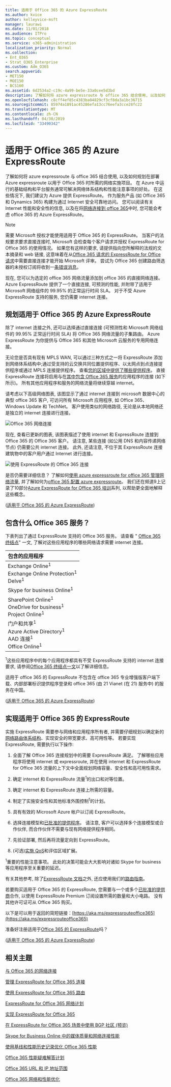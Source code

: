 ```yaml
---
title: 适用于 Office 365 的 Azure ExpressRoute
ms.author: kvice
author: kelleyvice-msft
manager: laurawi
ms.date: 11/01/2018
ms.audience: ITPro
ms.topic: conceptual
ms.service: o365-administration
localization_priority: Normal
ms.collection:
- Ent_O365
- Strat_O365_Enterprise
ms.custom: Adm_O365
search.appverid:
- MET150
- MOE150
- BCS160
ms.assetid: 6d2534a2-c19c-4a99-be5e-33a0cee5d3bd
description: 了解如何将 azure expressroute 与 office 365 结合使用, 以及如何规划在部署 Azure expressroute 以用于 Office 365 时所需的网络实施项目。
ms.openlocfilehash: c8cff4ef85c4383ba04829cf3cf8da3a1bc36715
ms.sourcegitcommit: 85974a1891ac45286efa13cc76eefa3cce28fc22
ms.translationtype: MT
ms.contentlocale: zh-CN
ms.lasthandoff: 04/30/2019
ms.locfileid: "33490342"
---
```

# <a name="azure-expressroute-for-office-365"></a>适用于 Office 365 的 Azure ExpressRoute

了解如何将 azure expressroute 与 office 365 结合使用, 以及如何规划在部署 Azure expressroute 以用于 Office 365 时所需的网络实施项目。 在 Azure 中运行的基础结构和平台服务通常可解决网络体系结构和性能注意事项的好处。 在这些情况下, 我们建议为 Azure 提供 ExpressRoute。 作为服务产品 (如 Office 365 和 Dynamics 365) 构建为通过 Internet 安全可靠地访问。 您可以阅读有关 Internet 性能和安全性的信息, 以及在将[网络连接到 office 365](network-connectivity.md)中时, 您可能会考虑 office 365 的 Azure ExpressRoute。

> [!NOTE]
> 需要 Microsoft 授权才能使用适用于 Office 365 的 ExpressRoute。 当客户的法规要求要求直接连接时, Microsoft 会检查每个客户请求并授权 ExpressRoute for Office 365 的使用情况。 如果您有这样的要求, 请提供指向您所解释的法规的文本摘录和 web 链接, 这意味着在从[Office 365 请求的 ExpressRoute for Office 请求](https://aka.ms/O365ERReview)中需要直接连接才能开始 Microsoft 评审。 尝试为 Office 365 创建路由筛选器的未授权订阅将收到一[条错误消息](https://support.microsoft.com/kb/3181709)。 

现在, 您可以为选定的 office 365 网络流量添加到 office 365 的直接网络连接。 Azure ExpressRoute 提供了一个直接连接, 可预测的性能, 并附带了适用于 Microsoft 网络组件的 99.95% 的正常运行时间 SLA。 对于不受 Azure ExpressRoute 支持的服务, 您仍需要 internet 连接。

## <a name="planning-azure-expressroute-for-office-365"></a>规划适用于 Office 365 的 Azure ExpressRoute

除了 internet 连接之外, 还可以选择通过直接连接 (可预测性和 Microsoft 网络组件的 99.95% 正常运行时间 SLA) 将 Office 365 网络流量的子集路由。 Azure ExpressRoute 为你提供与 Office 365 和其他 Microsoft 云服务的专用网络连接。

无论您是否具有现有 MPLS WAN, 可以通过三种方式之一将 ExpressRoute 添加到网络体系结构中;通过受支持的云交换共同位置提供程序、以太网点到点连接提供程序或通过 MPLS 连接提供程序。 查看[您的区域中提供了哪些提供程序](https://azure.microsoft.com/documentation/articles/expressroute-locations/)。 直接 ExpressRoute 连接将启用与在[其中包含 Office 365 服务](azure-expressroute.md#BKMK_WhatDoIGet)的应用程序的连接 (如下所示)。 所有其他应用程序和服务的网络流量将继续穿越 internet。

请考虑以下高级网络图表, 该图显示了通过 internet 连接到 microsoft 数据中心的典型 office 365 客户, 可访问所有 Microsoft 应用程序, 如 Office 365、Windows Update 和 TechNet。 客户使用类似的网络路径, 无论是从本地网络还是独立的 internet 连接进行连接。

![Office 365 网络连接](media/9d8bc622-4a38-4a3b-a0f3-68657712d460.png)

现在, 查看已更新的图表, 该图表描述了使用 internet 和 ExpressRoute 连接到 Office 365 的 Office 365 客户。 请注意, 某些连接 (如公用 DNS 和内容传递网络节点) 仍需要公共 internet 连接。 此外, 还请注意, 不位于其 ExpressRoute 连接建筑物中的客户用户通过 Internet 进行连接。

![使用 ExpressRoute 的 Office 365 连接](media/251788c4-0937-4584-9b2c-df08e11611fc.png)

是否仍需要详细信息？ 了解如何[使用 azure expressroute for office 365 管理网络流量](https://support.office.com/article/e1da26c6-2d39-4379-af6f-4da213218408), 并了解如何为[office 365 配置 azure expressroute](https://azure.microsoft.com/documentation/articles/expressroute-faqs/)。 我们还在频道9上记录了10部分[Azure ExpressRoute for Office 365 培训](https://channel9.msdn.com/series/aer)系列, 以帮助更全面地解释这些概念。

([适用于 Office 365 的 Azure ExpressRoute](azure-expressroute.md#BKMK_HOME))

## <a name="what-office-365-services-are-included"></a>包含什么 Office 365 服务？
<a name="BKMK_WhatDoIGet"> </a>

下表列出了通过 ExpressRoute 支持的 Office 365 服务。 请查看 " [Office 365 终结点](https://aka.ms/o365endpoints)" 一文, 了解对这些应用程序的哪些网络请求需要 internet 连接。

|**包含的应用程序**|
|:-----|
|Exchange Online<sup>1</sup> <br/> Exchange Online Protection<sup>1</sup> <br/> Delve<sup>1</sup> <br/> |
|Skype for business Online<sup>1</sup> <br/> |
|SharePoint Online<sup>1</sup> <br/> OneDrive for business<sup>1</sup> <br/> Project Online<sup>1</sup> <br/> |
|门户和共享<sup>1</sup> <br/> Azure Active Directory<sup>1</sup> <br/> AAD 连接<sup>1</sup> <br/> Office Online<sup>1</sup> <br/> |

<sup>1</sup>这些应用程序中的每个应用程序都具有不受 ExpressRoute 支持的 internet 连接要求, 请参阅[Office 365 终结点一文](https://aka.ms/o365endpoints)以了解详细信息。

适用于 office 365 的 ExpressRoute 不包含在 office 365 专业增强版客户端下载、内部部署标识提供程序登录和 office 365 (由 21 Vianet (在 21) 服务中) 的服务在中国。

([适用于 Office 365 的 Azure ExpressRoute](azure-expressroute.md#BKMK_HOME))

## <a name="implementing-expressroute-for-office-365"></a>实现适用于 Office 365 的 ExpressRoute

实施 ExpressRoute 需要参与网络和应用程序所有者, 并需要仔细规划以确定新的[网络路由体系结构](https://support.office.com/article/e1da26c6-2d39-4379-af6f-4da213218408)、实现安全的带宽要求、高可用性等。 若要实现 ExpressRoute, 需要执行以下操作:

1. 全面了解 Office 365 连接规划中的需要 ExpressRoute 满足。 了解哪些应用程序将使用 internet 或 expressroute, 并在使用 internet 和 ExpressRoute for Office 365 流量的上下文中全面规划网络容量、安全性和高可用性需求。

2. 确定 internet 和 ExpressRoute 流量<sup>1</sup>的出口和对等位置。

3. 确定 internet 和 ExpressRoute 连接上所需的容量。

4. 制定了实施安全性和其他标准外围控制<sup>1</sup>的计划。

5. 具有有效的 Microsoft Azure 帐户以订阅 ExpressRoute。

6. 选择连接模型和[已批准的提供程序](https://azure.microsoft.com/documentation/articles/expressroute-locations/)。 请注意, 客户可以选择多个连接模型或合作伙伴, 而合作伙伴不需要与现有网络提供程序相同。

7. 先验证部署, 然后再将流量定向到 ExpressRoute。

8. (可选)[实施 QoS](https://support.office.com/article/ExpressRoute-and-QoS-in-Skype-for-Business-Online-20c654da-30ee-4e4f-a764-8b7d8844431d)和评估区域扩展。

<sup>1</sup>重要的性能注意事项。 此处的决策可能会大大影响对诸如 Skype for business 等应用程序至关重要的延迟。

有关其他参考, 除了[ExpressRoute 文档](https://azure.microsoft.com/documentation/articles/expressroute-introduction/)之外, 还应使用我们的[路由指南](https://support.office.com/article/Routing-with-ExpressRoute-for-Office-365-e1da26c6-2d39-4379-af6f-4da213218408)。

若要购买适用于 Office 365 的 ExpressRoute, 您需要与一个或多个[已批准的提供商](https://azure.microsoft.com/documentation/articles/expressroute-locations/)合作, 以使用 ExpressRoute Premium 订阅设置所需的数量和大小电路。 没有其他许可证可从 Office 365 购买。

以下是可以用于返回的简短链接：[https://aka.ms/expressrouteoffice365](https://aka.ms/expressrouteoffice365)

准备好注册适用于[Office 365 的 ExpressRoute](https://aka.ms/ert)吗？

([适用于 Office 365 的 Azure ExpressRoute](azure-expressroute.md#BKMK_HOME))

## <a name="related-topics"></a>相关主题

[与 Office 365 的网络连接](network-connectivity.md)

[管理 ExpressRoute for Office 365 连接](managing-expressroute-for-connectivity.md)

[使用 ExpressRoute for Office 365 路由](routing-with-expressroute.md)

[ExpressRoute for Office 365 网络计划](network-planning-with-expressroute.md)

[实现 ExpressRoute for Office 365](implementing-expressroute.md)

[在 ExpressRoute for Office 365 场景中使用 BGP 社区 (预览)](bgp-communities-in-expressroute.md)

[Skype for Business Online 中的媒体质量和网络连接性能](https://support.office.com/article/5fe3e01b-34cf-44e0-b897-b0b2a83f0917)

[使用基线和性能历史记录优化 Office 365 性能](performance-tuning-using-baselines-and-history.md)

[Office 365 性能疑难解答计划](performance-troubleshooting-plan.md)

[Office 365 URL 和 IP 地址范围](https://docs.microsoft.com/office365/enterprise/urls-and-ip-address-ranges)

[Office 365 网络和性能优化](network-planning-and-performance.md)
